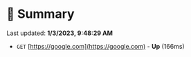 # 📖 Summary
Last updated: **1/3/2023, 9:48:29 AM**

- `GET` [https://google.com](https://google.com) - **Up** (166ms)
